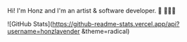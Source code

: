 Hi! I'm Honz and I'm an artist & software developer. 🎨 👩🏼‍💻


![GitHub Stats](https://github-readme-stats.vercel.app/api?username=honzlavender &theme=radical)
